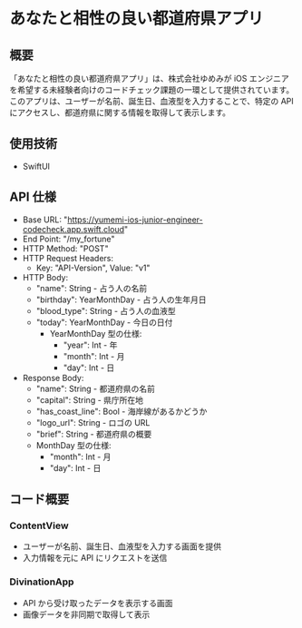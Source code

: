 # あなたと相性の良い都道府県アプリ

## 概要

「あなたと相性の良い都道府県アプリ」は、株式会社ゆめみが iOS エンジニアを希望する未経験者向けのコードチェック課題の一環として提供されています。このアプリは、ユーザーが名前、誕生日、血液型を入力することで、特定の API にアクセスし、都道府県に関する情報を取得して表示します。

## 使用技術

- SwiftUI

## API 仕様

- Base URL: "https://yumemi-ios-junior-engineer-codecheck.app.swift.cloud"
- End Point: "/my_fortune"
- HTTP Method: "POST"
- HTTP Request Headers:
  - Key: "API-Version", Value: "v1"
- HTTP Body:
  - "name": String - 占う人の名前
  - "birthday": YearMonthDay - 占う人の生年月日
  - "blood_type": String - 占う人の血液型
  - "today": YearMonthDay - 今日の日付
    - YearMonthDay 型の仕様:
      - "year": Int - 年
      - "month": Int - 月
      - "day": Int - 日
- Response Body:
  - "name": String - 都道府県の名前
  - "capital": String - 県庁所在地
  - "has_coast_line": Bool - 海岸線があるかどうか
  - "logo_url": String - ロゴの URL
  - "brief": String - 都道府県の概要
  - MonthDay 型の仕様:
    - "month": Int - 月
    - "day": Int - 日

## コード概要

### ContentView

- ユーザーが名前、誕生日、血液型を入力する画面を提供
- 入力情報を元に API にリクエストを送信

### DivinationApp

- API から受け取ったデータを表示する画面
- 画像データを非同期で取得して表示

